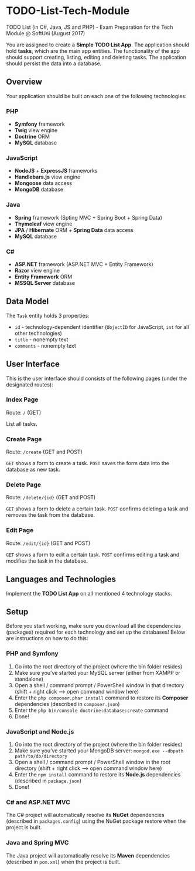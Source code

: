 # TODO-List-Tech-Module
TODO List (in C#, Java, JS and PHP) - Exam Preparation for the Tech Module @ SoftUni (August 2017)

You are assigned to create a **Simple TODO List App**. The application should hold **tasks**, which are the main app entities.
The functionality of the app should support creating, listing, editing and deleting tasks. The application should persist the data into a database.

## Overview
Your application should be built on each one of the following technologies:

### PHP
* **Symfony** framework
* **Twig** view engine
* **Doctrine** ORM
* **MySQL** database

### JavaScript
* **NodeJS** + **ExpressJS** frameworks
* **Handlebars.js** view engine
* **Mongoose** data access
* **MongoDB** database

### Java
* **Spring** framework (Spting MVC + Spring Boot + Spring Data)
* **Thymeleaf** view engine
* **JPA** / **Hibernate** ORM + **Spring Data** data access
* **MySQL** database

### C#
* **ASP.NET** framework (ASP.NET MVC + Entity Framework)
* **Razor** view engine
* **Entity Framework** ORM
* **MSSQL Server** database

## Data Model
The `Task` entity holds 3 properties:
* `id` - technology-dependent identifier (`ObjectID` for JavaScript, `int` for all other technologies)
* `title` - nonempty text
* `comments` - nonempty text

## User Interface
This is the user interface should consists of the following pages (under the designated routes):

### Index Page
Route: `/` (GET)

List all tasks.
 
### Create Page
Route: `/create` (GET and POST)

`GET` shows a form to create a task. `POST` saves the form data into the database as new task.
 
### Delete Page
Route: `/delete/{id}` (GET and POST)

`GET` shows a form to delete a certain task. `POST` confirms deleting a task and removes the task from the database.

### Edit Page
Route: `/edit/{id}` (GET and POST)

`GET` shows a form to edit a certain task. `POST` confirms editing a task and modifies the task in the database.
 
## Languages and Technologies
Implement the **TODO List App** on all mentioned 4 technology stacks.

## Setup
Before you start working, make sure you download all the dependencies (packages) required for each technology and set up the databases! Below are instructions on how to do this:

### PHP and Symfony
1. Go into the root directory of the project (where the bin folder resides)
2. Make sure you’ve started your MySQL server (either from XAMPP or standalone)
3. Open a shell / command prompt / PowerShell window in that directory (shift + right click --> open command window here)
4. Enter the `php composer.phar install` command to restore its **Composer** dependencies (described in `composer.json`)
5. Enter the `php bin/console doctrine:database:create` command
6. Done!

### JavaScript and Node.js
1. Go into the root directory of the project (where the bin folder resides)
2. Make sure you’ve started your MongoDB server: `mongod.exe --dbpath path/to/db/directory`
3. Open a shell / command prompt / PowerShell window in the root directory (shift + right click --> open command window here)
4. Enter the `npm install` command to restore its **Node.js** dependencies (described in `package.json`)
5. Done!

### C# and ASP.NET MVC
The C# project will automatically resolve its **NuGet** dependencies (described in `packages.config`) using the NuGet package restore when the project is built.

### Java and Spring MVC
The Java project will automatically resolve its **Maven** dependencies (described in `pom.xml`) when the project is built.
